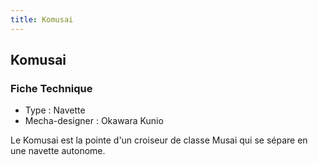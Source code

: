 ```yaml
---
title: Komusai
---
```


Komusai
-------





### Fiche Technique


- Type : Navette   
- Mecha-designer : Okawara Kunio


Le Komusai est la pointe d'un croiseur de classe Musai qui se sépare en une navette autonome.

